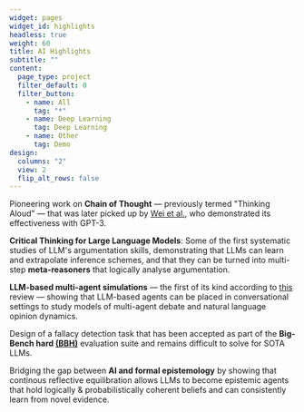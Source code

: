 ```yaml
---
widget: pages
widget_id: highlights
headless: true
weight: 60
title: AI Highlights 
subtitle: ""
content:
  page_type: project
  filter_default: 0
  filter_button:
    - name: All
      tag: "*"
    - name: Deep Learning
      tag: Deep Learning
    - name: Other
      tag: Demo
design:
  columns: "2"
  view: 2
  flip_alt_rows: false
---
```


Pioneering work [<i class="fa-solid fa-book-open-reader"></i>](https://arxiv.org/abs/2103.13033) on **Chain of Thought**
— previously termed "Thinking Aloud" — that was later
picked up by [Wei et al.](https://arxiv.org/abs/2201.11903), who demonstrated its effectiveness
with GPT-3.

**Critical Thinking for Large Language Models**: Some of the first systematic studies
[<i class="fa-solid fa-book-open-reader"></i>](https://arxiv.org/abs/2009.07185) 
[<i class="fa-solid fa-book-open-reader"></i>](https://arxiv.org/abs/2110.01509) 
of LLM's argumentation
skills, demonstrating that LLMs can learn and extrapolate inference schemes, and that they
can be turned into multi-step **meta-reasoners** that logically analyse argumentation. 

**LLM-based multi-agent simulations** — the first of its kind according to
[this](https://github.com/Paitesanshi/LLM-Agent-Survey?tab=readme-ov-file#-more-comprehensive-summarization)
review — showing [<i class="fa-solid fa-book-open-reader"></i>](https://www.jasss.org/25/1/2.html) that LLM-based agents can be placed in conversational settings to study models
of multi-agent debate and natural language opinion dynamics.

Design of a fallacy detection task that has been accepted as part of the
**Big-Bench hard [(BBH)](https://arxiv.org/abs/2210.09261)**
evaluation suite and remains difficult to solve for SOTA LLMs.

Bridging the gap between **AI and formal epistemology** 
[<i class="fa-solid fa-book-open-reader"></i>](https://doi.org/10.3389/frai.2022.900943) 
[<i class="fa-solid fa-book-open-reader"></i>](https://doi.org/10.1371/journal.pone.0281372)
by showing that continous reflective equilibration
allows LLMs to become epistemic agents that hold logically & probabilistically coherent beliefs and can
consistently learn from novel evidence.

